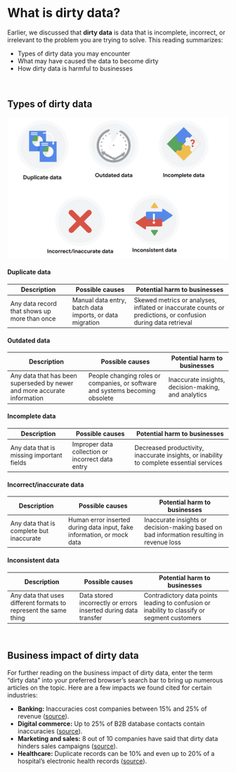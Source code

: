 # What is dirty data?

Earlier, we discussed that **dirty data** is data that is incomplete, incorrect, or irrelevant to the problem you are trying to solve.  This reading summarizes:

* Types of dirty data you may encounter
* What may have caused the data to become dirty
* How dirty data is harmful to businesses

&nbsp;

## Types of dirty data

![img](img/dirty1.png)



#### Duplicate data

| Description                                  | Possible causes                                          | Potential harm to businesses                                                                                 |
| -------------------------------------------- | -------------------------------------------------------- | ------------------------------------------------------------------------------------------------------------ |
| Any data record that shows up more than once | Manual data entry, batch data imports, or data migration | Skewed metrics or analyses, inflated or inaccurate counts or predictions, or confusion during data retrieval |

#### Outdated data

| Description                                                              | Possible causes                                                               | Potential harm to businesses                        |
| ------------------------------------------------------------------------ | ----------------------------------------------------------------------------- | --------------------------------------------------- |
| Any data that has been superseded by newer and more accurate information | People changing roles or companies, or software and systems becoming obsolete | Inaccurate insights, decision-making, and analytics |

#### Incomplete data

| Description                               | Possible causes                                  | Potential harm to businesses                                                             |
| ----------------------------------------- | ------------------------------------------------ | ---------------------------------------------------------------------------------------- |
| Any data that is missing important fields | Improper data collection or incorrect data entry | Decreased productivity, inaccurate insights, or inability to complete essential services |

#### Incorrect/inaccurate data

| Description                              | Possible causes                                                        | Potential harm to businesses                                                              |
| ---------------------------------------- | ---------------------------------------------------------------------- | ----------------------------------------------------------------------------------------- |
| Any data that is complete but inaccurate | Human error inserted during data input, fake information, or mock data | Inaccurate insights or decision-making based on bad information resulting in revenue loss |

#### Inconsistent data

| Description                                                      | Possible causes                                                 | Potential harm to businesses                                                                 |
| ---------------------------------------------------------------- | --------------------------------------------------------------- | -------------------------------------------------------------------------------------------- |
| Any data that uses different formats to represent the same thing | Data stored incorrectly or errors inserted during data transfer | Contradictory data points leading to confusion or inability to classify or segment customers |

&nbsp;

## Business impact of dirty data

For further reading on the business impact of dirty data, enter the term “dirty data” into your preferred browser’s search bar to bring up numerous articles on the topic. Here are a few impacts we found cited for certain industries:

* **Banking:** Inaccuracies cost companies between 15% and 25% of revenue ([source](https://sloanreview.mit.edu/article/seizing-opportunity-in-data-quality/)). 
* **Digital commerce:** Up to 25% of B2B database contacts contain inaccuracies ([source](https://www.demandgen.com/dirty-data-what-is-it-costing-you/)).
* **Marketing and sales:** 8 out of 10 companies have said that dirty data hinders sales campaigns ([source](https://www.dqglobal.com/2011/05/04/obsolete-or-dirty-data/)). 
* **Healthcare:** Duplicate records can be 10% and even up to 20% of a hospital’s electronic health records ([source](https://searchhealthit.techtarget.com/feature/Hospitals-battle-duplicate-medical-records-with-technology)).
